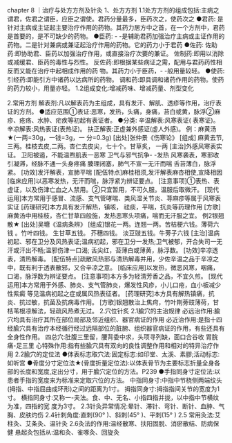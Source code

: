 chapter 8 ｜治疗与处方方剂及针灸
1、处方方剂
1.1处方方剂的组成包括:主病之谓君，佐君之谓臣，应臣之谓使。君药分量最多，臣药次之，使药次之
●君药: 是针对主病或主证起主要治疗作用的药物。其药力居方中之首，在一个方剂中，君药是首要的，是不可缺少的药物。
●臣药: - -是辅助君药加强治疗主病或主证作用的药物。二是针对兼病或兼证起治疗作用的药物。它的药力小于君药
●佐药: 佐助药:即协助君、臣药以加强治疗作用，或直接治疗次要的兼证。
佐制药:即用以消除或减缓君、臣药的毒性与烈性。
反佐药:即根据某些病证之需，配用与君药药性相反而又能在治疗中起相成作用的药
物。其药力小于臣药，- -般用量较轻。
●使药: 引经药:即能引方中诸药以达病所的药物。
调和药:即具调和诸药作用的药物。使药的药力较小，用量亦轻。
1.2组成变化:增减药味、增减药量、剂型变化

2.常用方剂
解表剂:凡以解表药为主组成，具有发汗、解肌、透疹等作用，治疗表证的方剂。
●适应范围①表证:恶寒，发热，头痛，身痛，苔白或黄，脉浮②麻疹、疮疡、水肿、疟疾等初起有表证者。
●分类: 辛温解表:风寒表证( 表寒证)。
辛凉解表:风热表证(表热证)。
扶正解表:正虚兼外感证(虚人外感)。
例：麻黄汤★(一两=30g，一钱=3g，一 分=0.3g)
[出处]张仲景《伤寒论》
[组成] 麻黄去节,三两。桂枝去皮,二两。杏仁去皮尖，七十个。甘草炙， 一两
[主治]外感风寒表实证。
卫阳被遏，不能温煦肌表一恶寒
卫气与邪气抗争- -发热
风寒袭表，寒邪收引凝滞，经脉不通一头身疼痛
腠理闭塞，肺气不宣一无汗而喘
舌苔薄白，脉浮紧。
[功效]发汗解表，宣肺平喘
[配伍特点]麻桂相须,发汗解表麻杏相使,宣降相因
[临床应用]以恶寒发热，无汗而喘，脉浮紧为辨证要点。
[注意事项]①表热、表虚证，以及伤津亡血之人禁用。②只宜暂用，不可久服。温服后取微汗。
[现代运用]本方常用于感冒、流感、支气管哮喘、类风湿关节炎、荨麻疹等属于风寒表实证
[药理研究]本方具有发汗解热，镇咳， 祛痰，平喘，抗炎等药理作用
[方歌]麻黄汤中用桂枝，杏仁甘草四般施，发热恶寒头项痛，喘而无汗服之宜。
例2银翘散★
[出处]吴瑭《温病条辨》
[组成]银花一两。连翘一两。苦桔梗六钱。薄荷六钱 。竹叶四钱。 生甘草五钱。 芥穗四钱。
淡豆豉五钱。牛蒡子六钱
[主治]温病初起、邪在卫分及风热表证;温病初起，邪在卫分一发热;卫气被郁，开合失司一无汗或汗出不畅;温邪伤津一口渴; 舌尖红，苔薄白或薄黄，脉浮数。
[功效]辛凉透表，清热解毒。
[配伍特点]疏散风热邪与清热解毒并用，少佐辛温之品于辛凉之中，既有利于透表散邪，又合辛凉之意。
[临床应用]以发热，微恶风寒，咽痛，口渴，脉浮数为辨证要点。
[注意事项]本方多为轻清芳香之品，不宜久煎。
[现代运用]本方常用于外感、肺炎、支气管肺炎，爆发性风疹，小儿口疮，血小板减少性紫癜
等见温病初起之症或属风热表征者。
[药理研究]本方具有解热镇痛，抗炎、抗过敏，抗菌及抗病毒作用。
[方歌]银翘散治上焦疴，竹叶荆蒡豉薄荷，甘桔苇根凉解法，轻疏风热煮无过。
2.穴位针炙
2.1腧穴的主治规律
必远治作用:腧穴均具有治疗其所在部位局部及邻近组织、器官病证的作用
必近治作用:是指十四经腧穴具有治疗本经循行经过远隔部位的脏腑、组织器官病证的作用，有些还具有全身性作用。
四总穴:肚腹三里留，腰背委中求，头项寻列缺，面口合谷收
胃脘痛-足三里
心特殊作用:指有些腧穴具有双向的良性调整作用和相对的特异治疗作用
2.2腧穴的定位法
●体表标志取穴法:固定标志:如印堂、太溪、素膠;活动标志:如听宫
●骨度分寸定位法★(骨度折量定位法):以体表骨节为主要标志折量全身各部的长度和宽度,定出分寸，用于腧穴定位的方法。P239
●手指同身寸定位法:以患者手指的宽度来为标准来定取穴位的方法。
中指同身寸:中指中节桡侧两端纹头(拇指、中指屈曲成环形)之间的距离为1寸。
拇指同身寸:拇指指间关节的宽度为1寸。
横指同身寸:又称一-夫法。食、中、无名、小指四指并拢，以中指中节横纹为准，四指的宽
度为3寸。
2.3针灸异常情况:晕针、滞针、弯针、断针、血肿、气胸、皮肤灼伤
2.4针刺角度:直刺(90° )、斜刺(45° )、平刺(15° )
2.5 常用灸法:艾柱灸、艾条灸、温针灸
2.6灸法的作用:温经散寒、扶阳固脱、消瘀散结、防病保健
                       悬起灸包括从:温和灸、雀啄灸、回旋灸






